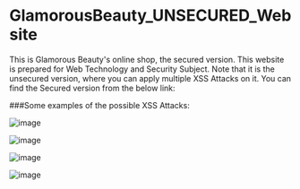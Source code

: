 # GlamorousBeauty_UNSECURED_Website
This is Glamorous Beauty's online shop, the secured version.
This website is prepared for Web Technology and Security Subject.
Note that it is the unsecured version, where you can apply multiple XSS Attacks on it. You can find the Secured version from the below link: 


###Some examples of the possible XSS Attacks:

![image](https://github.com/SaraSub77/GlamorousBeauty_UNSECURED_Website/assets/126624918/378f7527-2ba6-4e5c-ada5-ee7aeb57c300)

![image](https://github.com/SaraSub77/GlamorousBeauty_UNSECURED_Website/assets/126624918/c6a62832-20a1-41d4-99bb-6efd1656861e)


![image](https://github.com/SaraSub77/GlamorousBeauty_UNSECURED_Website/assets/126624918/5cf752f6-7c18-45f2-97b9-22430f4a6ad8)


![image](https://github.com/SaraSub77/GlamorousBeauty_UNSECURED_Website/assets/126624918/8ff04c43-de41-4886-b307-4d63b8f003da)

